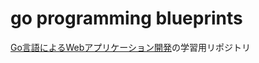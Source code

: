 # go programming blueprints

[Go言語によるWebアプリケーション開発](https://www.oreilly.co.jp/books/9784873117522/)の学習用リポジトリ
